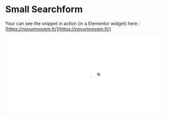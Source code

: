 # Small Searchform

Your can see the snippet in action (in a Elementor widget) here : [https://novumnovem.fr/](https://novumnovem.fr/)

![Small Search Form - Animated gif demo](demo/demo.gif)

